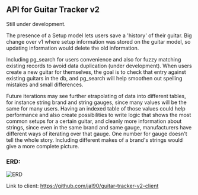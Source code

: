 ## API for Guitar Tracker v2

Still under development.

The presence of a Setup model lets users save a 'history' of their guitar. Big
change over v1 where setup information was stored on the guitar model, so updating information would delete the old information.

Including pg_search for users convenience and also for fuzzy matching existing
records to avoid data duplication (under development). When users create a new guitar for themselves,
the goal is to check that entry against existing guitars in the db,
and pg_search will help smoothen out spelling mistakes and small differences.

Future iterations may see further etrapolating of data into different tables,
for instance string brand and string gauges, since many values will be the same
for many users. Having an indexed table of those values could help performance and also create possibilities to write logic that shows the most common setups
for a certain guitar, and cleanly more information about strings, since even
in the same brand and same gauge, manufacturers have different ways of iterating
over that gauge. One number for gauge doesn't tell the whole story. Including
different makes of a brand's strings would give a more complete picture.

### ERD:
![ERD](https://i.imgur.com/cisLfpf.png)

Link to client: https://github.com/jal90/guitar-tracker-v2-client
